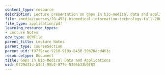 ```yaml
---
content_type: resource
description: Lecture presentation on gaps in bio-medical data and applications.
file: /media/courses/20-453j-biomedical-information-technology-fall-2008/0729d31db3cf98b2077e5306b33b9f82_0909_hyu.pdf
file_type: application/pdf
learning_resource_types:
- Lecture Notes
ocw_type: OCWFile
parent_title: Lecture Notes
parent_type: CourseSection
parent_uid: f97f9cae-9210-910a-8450-59620acd463c
resourcetype: Document
title: Gaps in Bio-Medical Data and Applications
uid: 0729d31d-b3cf-98b2-077e-5306b33b9f82
---
```

